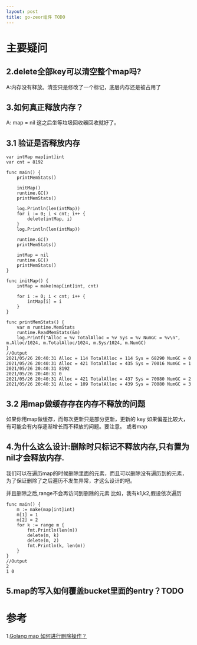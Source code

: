 ```yaml
---
layout: post
title: go-zeor组件 TODO
---
```

# 主要疑问
## 2.delete全部key可以清空整个map吗?
A:内存没有释放。清空只是修改了一个标记，底层内存还是被占用了

## 3.如何真正释放内存？
A: map = nil
这之后坐等垃圾回收器回收就好了。

## 3.1 验证是否释放内存
```
var intMap map[int]int
var cnt = 8192

func main() {
	printMemStats()

	initMap()
	runtime.GC()
	printMemStats()

	log.Println(len(intMap))
	for i := 0; i < cnt; i++ {
		delete(intMap, i)
	}
	log.Println(len(intMap))

	runtime.GC()
	printMemStats()

	intMap = nil
	runtime.GC()
	printMemStats()
}

func initMap() {
	intMap = make(map[int]int, cnt)

	for i := 0; i < cnt; i++ {
		intMap[i] = i
	}
}

func printMemStats() {
	var m runtime.MemStats
	runtime.ReadMemStats(&m)
	log.Printf("Alloc = %v TotalAlloc = %v Sys = %v NumGC = %v\n", m.Alloc/1024, m.TotalAlloc/1024, m.Sys/1024, m.NumGC)
}
//Output
2021/05/26 20:40:31 Alloc = 114 TotalAlloc = 114 Sys = 68290 NumGC = 0
2021/05/26 20:40:31 Alloc = 421 TotalAlloc = 435 Sys = 70016 NumGC = 1
2021/05/26 20:40:31 8192
2021/05/26 20:40:31 0
2021/05/26 20:40:31 Alloc = 421 TotalAlloc = 437 Sys = 70080 NumGC = 2
2021/05/26 20:40:31 Alloc = 109 TotalAlloc = 439 Sys = 70080 NumGC = 3
```

## 3.2 用map做缓存存在内存不释放的问题
如果你用map做缓存，而每次更新只是部分更新，更新的 key 如果偏差比较大，有可能会有内存逐渐增长而不释放的问题。要注意。
或者map

## 4.为什么这么设计:删除时只标记不释放内存,只有置为nil才会释放内存.
我们可以在遍历map的时候删除里面的元素，而且可以删除没有遍历到的元素，为了保证删除了之后遍历不发生异常，才这么设计的吧。

并且删除之后,range不会再访问到删除的元素
比如，我有k1,k2,假设依次遍历
```
func main() {
	m := make(map[int]int)
	m[1] = 1
	m[2] = 2
	for k := range m {
		fmt.Println(len(m))
		delete(m, k)
		delete(m, 2)
		fmt.Println(k, len(m))
	}
}
//Output
2
1 0
```

## 5.map的写入如何覆盖bucket里面的entry？TODO

# 参考
1.[Golang map 如何进行删除操作？](https://blog.cyeam.com/json/2017/11/02/go-map-delete)